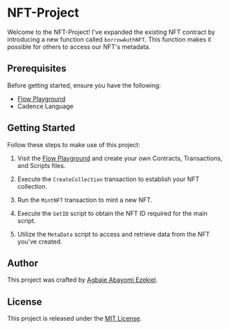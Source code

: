 # NFT-Project

Welcome to the NFT-Project! I've expanded the existing NFT contract by introducing a new function called `borrowAuthNFT`. This function makes it possible for others to access our NFT's metadata.

## Prerequisites

Before getting started, ensure you have the following:

- [Flow Playground](https://play.flow.com/)
- Cadence Language

## Getting Started

Follow these steps to make use of this project:

1. Visit the [Flow Playground](https://play.flow.com/) and create your own Contracts, Transactions, and Scripts files.

2. Execute the `CreateCollection` transaction to establish your NFT collection.

3. Run the `MintNFT` transaction to mint a new NFT.

4. Execute the `GetID` script to obtain the NFT ID required for the main script.

5. Utilize the `MetaData` script to access and retrieve data from the NFT you've created.

## Author

This project was crafted by [Agbaje Abayomi Ezekiel](https://github.com/YormYorm).

## License

This project is released under the [MIT License](LICENSE).

